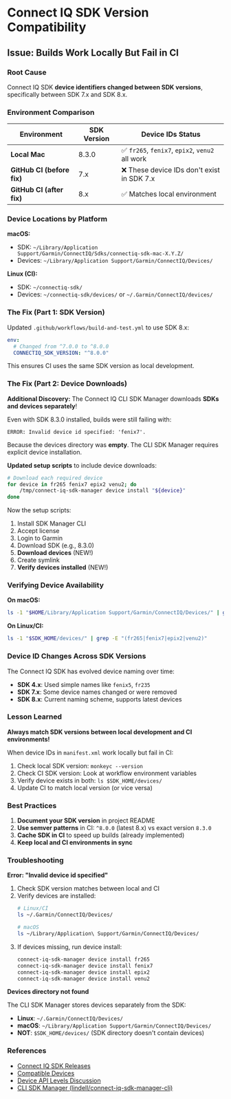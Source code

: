 # Connect IQ SDK Version Compatibility

## Issue: Builds Work Locally But Fail in CI

### Root Cause

Connect IQ SDK **device identifiers changed between SDK versions**, specifically between SDK 7.x and SDK 8.x.

### Environment Comparison

| Environment | SDK Version | Device IDs Status |
|-------------|-------------|-------------------|
| **Local Mac** | 8.3.0 | ✅ `fr265`, `fenix7`, `epix2`, `venu2` all work |
| **GitHub CI (before fix)** | 7.x | ❌ These device IDs don't exist in SDK 7.x |
| **GitHub CI (after fix)** | 8.x | ✅ Matches local environment |

### Device Locations by Platform

**macOS:**
- SDK: `~/Library/Application Support/Garmin/ConnectIQ/Sdks/connectiq-sdk-mac-X.Y.Z/`
- Devices: `~/Library/Application Support/Garmin/ConnectIQ/Devices/`

**Linux (CI):**
- SDK: `~/connectiq-sdk/`
- Devices: `~/connectiq-sdk/devices/` or `~/.Garmin/ConnectIQ/devices/`

### The Fix (Part 1: SDK Version)

Updated `.github/workflows/build-and-test.yml` to use SDK 8.x:

```yaml
env:
  # Changed from ^7.0.0 to ^8.0.0
  CONNECTIQ_SDK_VERSION: "^8.0.0"
```

This ensures CI uses the same SDK version as local development.

### The Fix (Part 2: Device Downloads)

**Additional Discovery:** The Connect IQ CLI SDK Manager downloads **SDKs and devices separately**!

Even with SDK 8.3.0 installed, builds were still failing with:
```
ERROR: Invalid device id specified: 'fenix7'.
```

Because the devices directory was **empty**. The CLI SDK Manager requires explicit device installation.

**Updated setup scripts** to include device downloads:

```bash
# Download each required device
for device in fr265 fenix7 epix2 venu2; do
    /tmp/connect-iq-sdk-manager device install "${device}"
done
```

Now the setup scripts:
1. Install SDK Manager CLI
2. Accept license
3. Login to Garmin
4. Download SDK (e.g., 8.3.0)
5. **Download devices** (NEW!)
6. Create symlink
7. **Verify devices installed** (NEW!)

### Verifying Device Availability

**On macOS:**
```bash
ls -1 "$HOME/Library/Application Support/Garmin/ConnectIQ/Devices/" | grep -E "(fr265|fenix7|epix2|venu2)"
```

**On Linux/CI:**
```bash
ls -1 "$SDK_HOME/devices/" | grep -E "(fr265|fenix7|epix2|venu2)"
```

### Device ID Changes Across SDK Versions

The Connect IQ SDK has evolved device naming over time:

- **SDK 4.x**: Used simple names like `fenix5`, `fr235`
- **SDK 7.x**: Some device names changed or were removed
- **SDK 8.x**: Current naming scheme, supports latest devices

### Lesson Learned

**Always match SDK versions between local development and CI environments!**

When device IDs in `manifest.xml` work locally but fail in CI:
1. Check local SDK version: `monkeyc --version`
2. Check CI SDK version: Look at workflow environment variables
3. Verify device exists in both: `ls $SDK_HOME/devices/`
4. Update CI to match local version (or vice versa)

### Best Practices

1. **Document your SDK version** in project README
2. **Use semver patterns** in CI: `^8.0.0` (latest 8.x) vs exact version `8.3.0`
3. **Cache SDK in CI** to speed up builds (already implemented)
4. **Keep local and CI environments in sync**

### Troubleshooting

**Error: "Invalid device id specified"**

1. Check SDK version matches between local and CI
2. Verify devices are installed:
   ```bash
   # Linux/CI
   ls ~/.Garmin/ConnectIQ/Devices/
   
   # macOS
   ls ~/Library/Application\ Support/Garmin/ConnectIQ/Devices/
   ```
3. If devices missing, run device install:
   ```bash
   connect-iq-sdk-manager device install fr265
   connect-iq-sdk-manager device install fenix7
   connect-iq-sdk-manager device install epix2
   connect-iq-sdk-manager device install venu2
   ```

**Devices directory not found**

The CLI SDK Manager stores devices separately from the SDK:
- **Linux**: `~/.Garmin/ConnectIQ/Devices/`
- **macOS**: `~/Library/Application Support/Garmin/ConnectIQ/Devices/`
- **NOT**: `$SDK_HOME/devices/` (SDK directory doesn't contain devices)

### References

- [Connect IQ SDK Releases](https://developer.garmin.com/connect-iq/sdk/)
- [Compatible Devices](https://developer.garmin.com/connect-iq/compatible-devices/)
- [Device API Levels Discussion](https://forums.garmin.com/developer/connect-iq/f/discussion/354168/device-api-levels)
- [CLI SDK Manager (lindell/connect-iq-sdk-manager-cli)](https://github.com/lindell/connect-iq-sdk-manager-cli)
